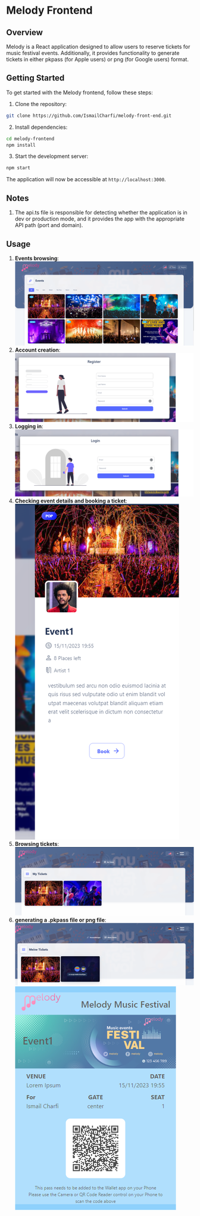 # Melody Frontend

## Overview

Melody is a React application designed to allow users to reserve tickets for music festival events. Additionally, it provides functionality to generate tickets in either pkpass (for Apple users) or png (for Google users) format.

## Getting Started

To get started with the Melody frontend, follow these steps:

1. Clone the repository:

```bash
git clone https://github.com/IsmailCharfi/melody-front-end.git
```

2. Install dependencies:

```bash
cd melody-frontend
npm install
```

3. Start the development server:

```bash
npm start
```

The application will now be accessible at `http://localhost:3000`.

## Notes

1. The api.ts file is responsible for detecting whether the application is in dev or production mode, and it provides the app with the appropriate API path (port and domain).

## Usage

1. **Events browsing**:
![Events browsing](/public/screenshots/eventsBrowsing.png)
2. **Account creation**:
![Account creation](/public/screenshots/accountCreation.png)
3. **Logging in**:
![Logging in](/public/screenshots/loggingIn.png)
4. **Checking event details and booking a ticket**:
![Checking event details and booking a ticket](/public/screenshots/checkingEventAndBooking.png)
5. **Browsing tickets**:
![Browsing tickets](/public/screenshots/browsingTickets.png)
6. **generating a .pkpass file or png file**:
![generating a .pkpass file or png file](/public/screenshots/generatingPkPassOrPng.png)
![png file](/public/screenshots/event1-ismail.png)
